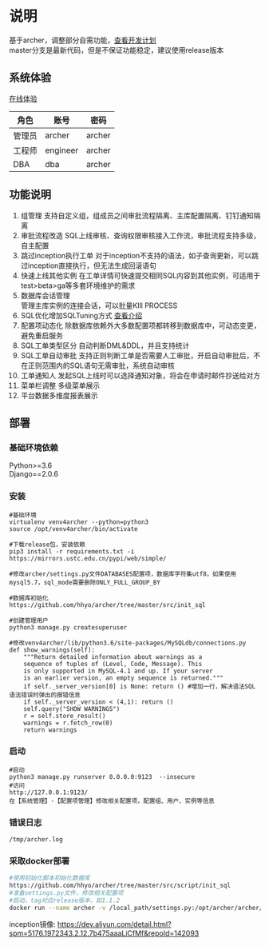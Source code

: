 # 说明
基于archer，调整部分自需功能，[查看开发计划](https://github.com/hhyo/archer/projects/1)    
master分支是最新代码，但是不保证功能稳定，建议使用release版本

## 系统体验
[在线体验](http://52.221.195.102) 
  
|  角色 | 账号 | 密码 |
| --- | --- | --- |
|  管理员| archer | archer |
|  工程师| engineer | archer |
|  DBA| dba | archer |


## 功能说明
1. 组管理
   支持自定义组，组成员之间审批流程隔离、主库配置隔离、钉钉通知隔离
2. 审批流程改造
   SQL上线审核、查询权限审核接入工作流，审批流程支持多级，自主配置
3. 跳过inception执行工单
   对于inception不支持的语法，如子查询更新，可以跳过inception直接执行，但无法生成回滚语句  
4. 快速上线其他实例
   在工单详情可快速提交相同SQL内容到其他实例，可适用于test>beta>ga等多套环境维护的需求
5. 数据库会话管理  
   管理主库实例的连接会话，可以批量KIll PROCESS
6. SQL优化增加SQLTuning方式
   [查看介绍](http://dbaplus.cn/blog-77-736-1.html)
7. 配置项动态化
   除数据库依赖外大多数配置项都转移到数据库中，可动态变更，避免重启服务
8. SQL工单类型区分
   自动判断DML&DDL，并且支持统计
9. SQL工单自动审批
   支持正则判断工单是否需要人工审批，开启自动审批后，不在正则范围内的SQL语句无需审批，系统自动审核
10. 工单通知人
   发起SQL上线时可以选择通知对象，将会在申请时邮件抄送给对方
11. 菜单栏调整
   多级菜单展示
12. 平台数据多维度报表展示

   
## 部署
### 基础环境依赖
Python>=3.6  
Django==2.0.6  

### 安装
```
#基础环境
virtualenv venv4archer --python=python3
source /opt/venv4archer/bin/activate

#下载release包，安装依赖
pip3 install -r requirements.txt -i https://mirrors.ustc.edu.cn/pypi/web/simple/ 

#修改archer/settings.py文件DATABASES配置项，数据库字符集utf8，如果使用mysql5.7，sql_mode需要删除ONLY_FULL_GROUP_BY

#数据库初始化
https://github.com/hhyo/archer/tree/master/src/init_sql

#创建管理用户
python3 manage.py createsuperuser

#修改venv4archer/lib/python3.6/site-packages/MySQLdb/connections.py
def show_warnings(self):
    """Return detailed information about warnings as a
    sequence of tuples of (Level, Code, Message). This
    is only supported in MySQL-4.1 and up. If your server
    is an earlier version, an empty sequence is returned."""
    if self._server_version[0] is None: return () #增加一行，解决语法SQL语法错误时弹出的报错信息
    if self._server_version < (4,1): return ()
    self.query("SHOW WARNINGS")
    r = self.store_result()
    warnings = r.fetch_row(0)
    return warnings
```
### 启动
```
#启动
python3 manage.py runserver 0.0.0.0:9123  --insecure   
#访问
http://127.0.0.1:9123/
在【系统管理】-【配置项管理】修改相关配置项，配置组、用户、实例等信息
```

### 错误日志
```
/tmp/archer.log
```

### 采取docker部署
```bash
#使用初始化脚本初始化数据库
https://github.com/hhyo/archer/tree/master/src/script/init_sql
#准备settings.py文件，修改相关配置项
#启动，tag对应release版本，如1.1.2
docker run --name archer -v /local_path/settings.py:/opt/archer/archer/settings.py  -e NGINX_PORT=9123 -p 9123:9123 -dti registry.cn-hangzhou.aliyuncs.com/lihuanhuan/archer:tag
```
inception镜像: https://dev.aliyun.com/detail.html?spm=5176.1972343.2.12.7b475aaaLiCfMf&repoId=142093


